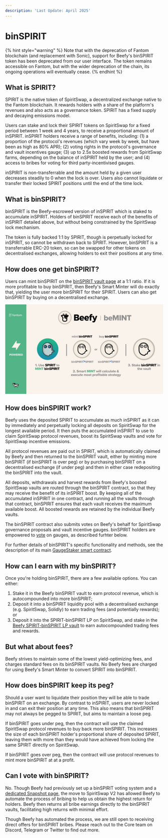 ```yaml
---
description: 'Last Update: April 2025'
---
```


# binSPIRIT

{% hint style="warning" %}
Note that with the deprecation of Fantom blockchain (and replacement with Sonic), support for Beefy's binSPIRIT token has been deprecated from our user interface. The token remains accessible on Fantom, but with the wider deprecation of the chain, its ongoing operations will eventually cease.
{% endhint %}

## What is SPIRIT?

SPIRIT is the native token of SpiritSwap, a decentralized exchange native to the Fantom blockchain. It rewards holders with a share of the platform's revenues and also acts as a governance token. SPIRIT has a fixed supply and decaying emissions model.

Users can stake and lock their SPIRIT tokens on SpiritSwap for a fixed period between 1 week and 4 years, to receive a proportional amount of inSPIRIT. inSPIRIT holders receive a range of benefits, including: (1) a proportion of the protocol's revenues (which vary week by week, but have been as high as 80% APR); (2) voting rights in the protocol's governance and vault incentives gauge; (3) up to 2.5x boosted rewards from SpiritSwap farms, depending on the balance of inSPIRIT held by the user; and (4) access to bribes for voting for third party-incentivised gauges.

inSPIRIT is non-transferrable and the amount held by a given user decreases steadily to 0 when the lock is over. Users also cannot liquidate or transfer their locked SPIRIT positions until the end of the time lock.

## What is binSPIRIT?

binSPIRIT is the Beefy-escrowed version of inSPIRIT which is staked to accumulate inSPIRIT. Holders of binSPIRIT receive each of the benefits of inSPIRIT detailed above, but without being constrained by the SpiritSwap lock mechanism.

The token is fully backed 1:1 by SPIRIT, though is perpetually locked for inSPIRIT, so cannot be withdrawn back to SPIRIT. However, binSPIRIT is a transferrable ERC-20 token, so can be swapped for other tokens on decentralised exchanges, allowing holders to exit their positions at any time.

## How does one get binSPIRIT?

Users can mint binSPIRIT on the [binSPIRIT vault page](https://app.beefy.finance/#/vault/beefy-binspirit) at a 1:1 ratio. If it is more profitable to buy binSPIRIT, then Beefy's Smart Minter will do exactly that, yielding the user more binSPIRIT for their SPIRIT. Users can also get binSPIRIT by buying on a decentralised exchange.

![beMINT determines the most profitable strategy](../../../.gitbook/assets/binspirit_mint.jpg)

## How does binSPIRIT work?

Beefy uses the deposited SPIRIT to accumulate as much inSPIRIT as it can by immediately and perpetually locking all deposits on SpiritSwap for the longest available period. It then puts the accumulated inSPIRIT to use to claim SpiritSwap protocol revenues, boost its SpiritSwap vaults and vote for SpiritSwap incentive emissions. &#x20;

All protocol revenues are paid out in SPIRIT, which is automatically claimed by Beefy and then returned to the binSPIRIT vault, either by minting more binSPIRIT (if binSPIRIT is over peg) or by purchasing binSPIRIT on a decentralised exchange (if under peg) and then in either case redepositing the binSPIRIT into the vault.

All deposits, withdrawals and harvest rewards from Beefy's boosted SpiritSwap vaults are routed through the binSPIRIT contract, so that they may receive the benefit of its inSPIRIT boost. By keeping all of the accumulated inSPIRIT in one contract, and running all the vaults through that contract, binSPIRIT ensures that each vault receives the maximum available boost. All boosted rewards are retained by the individual Beefy vaults.

The binSPIRIT contract also submits votes on Beefy's behalf for SpiritSwap governance proposals and vault incentive gauges. binSPIRIT holders are empowered to [vote](binspirit.md#can-i-vote-with-binspirit) on gauges, as described furhter below.

For further details of binSPIRIT's specific functionality and methods, see the description of its main [GaugeStaker smart contract](../../../developer-documentation/other-beefy-contracts/gaugestaker-contract.md).

## How can I earn with my binSPIRIT?

Once you're holding binSPIRIT, there are a few available options. You can either: &#x20;

1. Stake it in the Beefy binSPIRIT vault to earn protocol revenue, which is autocompounded into more binSPIRIT;
2. Deposit it into a binSPIRIT liquidity pool with a decentralised exchange (e.g. SpiritSwap, Solidly) to earn trading fees (and potentially rewards); or
3. Deposit it into the SPIRIT-binSPIRIT LP on SpiritSwap, and stake in the [Beefy SPIRIT-binSPIRIT LP vault](https://app.beefy.finance/#/vault/spirit-binspirit-spirit) to earn autocompounded trading fees and rewards.&#x20;

## But what about fees?

Beefy strives to maintain some of the lowest yield-optimizing fees, and charges standard fees on its binSPIRIT vaults. No Beefy fees are charged for using Beefy's Smart Minter to convert SPIRIT into binSPIRIT.

## How does binSPIRIT keep its peg?

Should a user want to liquidate their position they will be able to trade binSPIRIT on an exchange. By contrast to inSPIRIT, users are never locked in and can exit their position at any time. This also means that binSPIRIT may not always be pegged to SPIRIT, but aims to maintain a loose peg.&#x20;

If binSPIRIT goes under peg, then the contract will use the claimed SpiritSwap protocol revenues to buy back more binSPIRIT. This increases the size of each binSPIRIT holder's proportional share of deposited SPIRIT, leaving them with more than they would have achieved from locking the same SPIRIT directly on SpiritSwap.

If binSPIRIT goes over peg, then the contract will use protocol revenues to mint more binSPIRIT at at a profit.

## Can I vote with binSPIRIT? <a href="#can-i-vote-with-binspirit" id="can-i-vote-with-binspirit"></a>

No. Though Beefy had previously set up a binSPIRIT voting system and a [dedicated Snapshot page](https://snapshot.org/#/binspirit.eth), the move to SpiritSwap V2 has allowed Beefy to automate the process of bribing to help us obtain the highest return for holders. Beefy then returns all bribe earnings directly to the binSPIRIT vaults, facilitating high returns with minimal effort.

Though Beefy has automated the process, we are still open to receiving direct offers for binSPIRIT bribes. Please reach out to the Core team on Discord, Telegram or Twitter to find out more.
